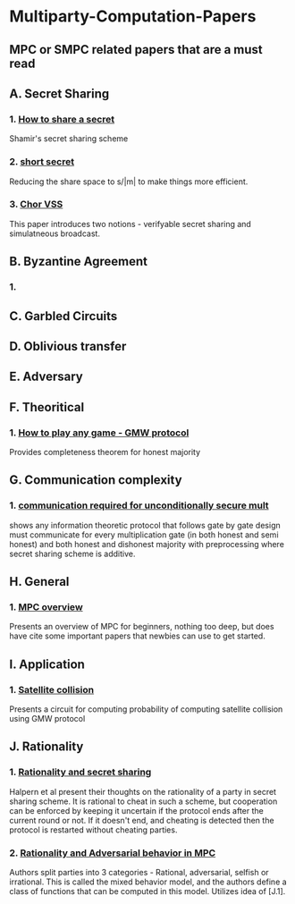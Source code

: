 Multiparty-Computation-Papers
=========================================
MPC or SMPC related papers that are a must read
---

## A. Secret Sharing
### 1. [How to share a secret](papers/s79.pdf)
Shamir's secret sharing scheme

### 2. [short secret](papers/secretshort.pdf)
Reducing the share space to s/|m| to  make things more efficient.

### 3. [Chor VSS](papers/chodVSS.pdf)
This paper introduces two notions - verifyable secret sharing and simulatneous broadcast.

## B. Byzantine Agreement
### 1. []()

## C. Garbled Circuits
###

## D. Oblivious transfer
###

## E. Adversary
###

## F. Theoritical
### 1. [How to play any game - GMW protocol](papers/gmw87.pdf)
Provides completeness theorem for honest majority

## G. Communication complexity
### 1. [communication required for unconditionally secure mult](papers/unconditionally_secure_multiplication.pdf)
shows any information theoretic protocol that follows gate by gate design must communicate for every multiplication gate (in both honest and semi honest) and both honest and dishonest majority with preprocessing where secret sharing scheme is additive.

## H. General
### 1. [MPC overview](papers/Lin20.pdf)
Presents an overview of MPC for beginners, nothing too deep, but does have cite some important papers that newbies can use to get started.

## I. Application
### 1. [Satellite collision](papers/satellitempc.pdf)
Presents a circuit for computing probability of computing satellite collision using GMW protocol

## J. Rationality
### 1. [Rationality and secret sharing](papers/halpern_STOC04.pdf)
Halpern et al present their thoughts on the rationality of a party in secret sharing scheme. It is rational to cheat in such a scheme, but cooperation can be enforced by keeping it uncertain if the protocol ends after the current round or not. If it doesn't end, and cheating is detected then the protocol is restarted without cheating parties.

### 2. [Rationality and Adversarial behavior in MPC](papers/lysyanskaya2006.pdf)
Authors split parties into 3 categories - Rational, adversarial, selfish or irrational. This is called the mixed behavior model, and the authors define a class of functions that can be computed in this model. Utilizes idea of [J.1].
